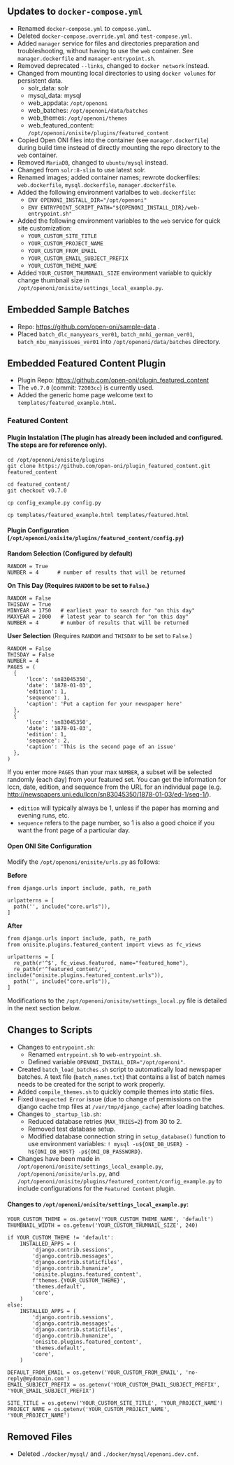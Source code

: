## Updates to `docker-compose.yml`
- Renamed `docker-compose.yml` to `compose.yaml`.
- Deleted `docker-compose.override.yml` and `test-compose.yml`.
- Added `manager` service for files and directories preparation and troubleshooting, without having to use the `web` container. See `manager.dockerfile` and `manager-entrypoint.sh`.
- Removed deprecated `--links`, changed to `docker network` instead.
- Changed from mounting local directories to using `docker volumes` for persistent data.
    - solr_data: solr
    - mysql_data: mysql
    - web_appdata: `/opt/openoni`
    - web_batches: `/opt/openoni/data/batches`
    - web_themes: `/opt/openoni/themes`
    - web_featured_content: `/opt/openoni/onisite/plugins/featured_content`
- Copied Open ONI files into the container (see `manager.dockerfile`) during build time instead of directly mounting the repo directory to the `web` container.
- Removed `MariaDB`, changed to `ubuntu/mysql` instead.
- Changed from `solr:8-slim` to use latest solr.
- Renamed images; added container names; rewrote dockerfiles: `web.dockerfile`, `mysql.dockerfile`, `manager.dockerfile`.
- Added the following environment varialbes to `web.dockerfile`:
    - `ENV OPENONI_INSTALL_DIR="/opt/openoni"`
    - `ENV ENTRYPOINT_SCRIPT_PATH="${OPENONI_INSTALL_DIR}/web-entrypoint.sh"`
- Added the following environment variables to the `web` service for quick site customization:
    - `YOUR_CUSTOM_SITE_TITLE`
    - `YOUR_CUSTOM_PROJECT_NAME`
    - `YOUR_CUSTOM_FROM_EMAIL`
    - `YOUR_CUSTOM_EMAIL_SUBJECT_PREFIX`
    - `YOUR_CUSTOM_THEME_NAME`
- Added `YOUR_CUSTOM_THUMBNAIL_SIZE` environment variable to quickly change thumbnail size in `/opt/openoni/onisite/settings_local_example.py`.

## Embedded Sample Batches
- Repo: https://github.com/open-oni/sample-data .
- Placed `batch_dlc_manyyears_ver01`, `batch_mnhi_german_ver01`, `batch_nbu_manyissues_ver01` into `/opt/openoni/data/batches` directory.

## Embedded Featured Content Plugin
- Plugin Repo: https://github.com/open-oni/plugin_featured_content
- The `v0.7.0` (commit: `72003cc`) is currently used.
- Added the generic home page welcome text to `templates/featured_example.html`.

### Featured Content

#### Plugin Instalation (The plugin has already been included and configured. The steps are for reference only).
```
cd /opt/openoni/onisite/plugins
git clone https://github.com/open-oni/plugin_featured_content.git featured_content

cd featured_content/
git checkout v0.7.0

cp config_example.py config.py

cp templates/featured_example.html templates/featured.html
```

#### Plugin Configuration (`/opt/openoni/onisite/plugins/featured_content/config.py`)

**Random Selection (Configured by default)**
```
RANDOM = True
NUMBER = 4      # number of results that will be returned
```


**On This Day (Requires `RANDOM` to be set to `False`.)**
```
RANDOM = False
THISDAY = True
MINYEAR = 1750   # earliest year to search for "on this day"
MAXYEAR = 2000   # latest year to search for "on this day"
NUMBER = 4       # number of results that will be returned
```

**User Selection** (Requires `RANDOM` and `THISDAY` to be set to `False`.)
```
RANDOM = False
THISDAY = False
NUMBER = 4
PAGES = (
  {
      'lccn': 'sn83045350',
      'date': '1878-01-03',
      'edition': 1,
      'sequence': 1,
      'caption': 'Put a caption for your newspaper here'
  },
  {
      'lccn': 'sn83045350',
      'date': '1878-01-03',
      'edition': 1,
      'sequence': 2,
      'caption': 'This is the second page of an issue'
  },
)
```

If you enter more `PAGES` than your max `NUMBER`, a subset will be selected randomly (each day) from your featured set. You can get the information for lccn, date, edition, and sequence from the URL for an individual page (e.g. http://newspapers.uni.edu/lccn/sn83045350/1878-01-03/ed-1/seq-1/).

- `edition` will typically always be 1, unless if the paper has morning and evening runs, etc.
- `sequence` refers to the page number, so 1 is also a good choice if you want the front page of a particular day.

#### Open ONI Site Configuration

Modify the `/opt/openoni/onisite/urls.py` as follows:

**Before**
```
from django.urls import include, path, re_path

urlpatterns = [
  path('', include("core.urls")),
]
```

**After**
```
from django.urls import include, path, re_path
from onisite.plugins.featured_content import views as fc_views

urlpatterns = [
  re_path(r'^$', fc_views.featured, name="featured_home"),
  re_path(r'^featured_content/', include("onisite.plugins.featured_content.urls")),
  path('', include("core.urls")),
]
```

Modifications to the `/opt/openoni/onisite/settings_local.py` file is detailed in the next section below.

## Changes to Scripts
- Changes to `entrypoint.sh`:
    - Renamed `entrypoint.sh` to `web-entrypoint.sh`.
    - Defined variable `OPENONI_INSTALL_DIR="/opt/openoni"`.
- Created `batch_load_batches.sh` script to automatically load newspaper batches. A text file (`batch_names.txt`) that contains a list of batch names needs to be created for the script to work properly.
- Added `compile_themes.sh` to quickly compile themes into static files.
- Fixed `Unexpected Error` issue (due to change of permissions on the django cache tmp files at `/var/tmp/django_cache`) after loading batches.
- Changes to `_startup_lib.sh`:
    - Reduced database retries (`MAX_TRIES=2`) from 30 to 2.
    - Removed test database setup.
    - Modified database connection string in `setup_database()` function to use environment variables: `! mysql -u${ONI_DB_USER} -h${ONI_DB_HOST} -p${ONI_DB_PASSWORD}`.
- Changes have been made in `/opt/openoni/onisite/settings_local_example.py`, `/opt/openoni/onisite/urls.py`, and `/opt/openoni/onisite/plugins/featured_content/config_example.py` to include configurations for the `Featured Content` plugin.

#### Changes to `/opt/openoni/onisite/settings_local_example.py`:
```
YOUR_CUSTOM_THEME = os.getenv('YOUR_CUSTOM_THEME_NAME', 'default')
THUMBNAIL_WIDTH = os.getenv('YOUR_CUSTOM_THUMNAIL_SIZE', 240)

if YOUR_CUSTOM_THEME != 'default':
    INSTALLED_APPS = (
        'django.contrib.sessions',
        'django.contrib.messages',
        'django.contrib.staticfiles',
        'django.contrib.humanize',
        'onisite.plugins.featured_content',
        f'themes.{YOUR_CUSTOM_THEME}',
        'themes.default',
        'core',
    )
else:
    INSTALLED_APPS = (
        'django.contrib.sessions',
        'django.contrib.messages',
        'django.contrib.staticfiles',
        'django.contrib.humanize',
        'onisite.plugins.featured_content',
        'themes.default',
        'core',
    )

DEFAULT_FROM_EMAIL = os.getenv('YOUR_CUSTOM_FROM_EMAIL', 'no-reply@mydomain.com')
EMAIL_SUBJECT_PREFIX = os.getenv('YOUR_CUSTOM_EMAIL_SUBJECT_PREFIX', 'YOUR_EMAIL_SUBJECT_PREFIX')

SITE_TITLE = os.getenv('YOUR_CUSTOM_SITE_TITLE', 'YOUR_PROJECT_NAME')
PROJECT_NAME = os.getenv('YOUR_CUSTOM_PROJECT_NAME', 'YOUR_PROJECT_NAME')
```

## Removed Files
- Deleted `./docker/mysql/` and `./docker/mysql/openoni.dev.cnf`.